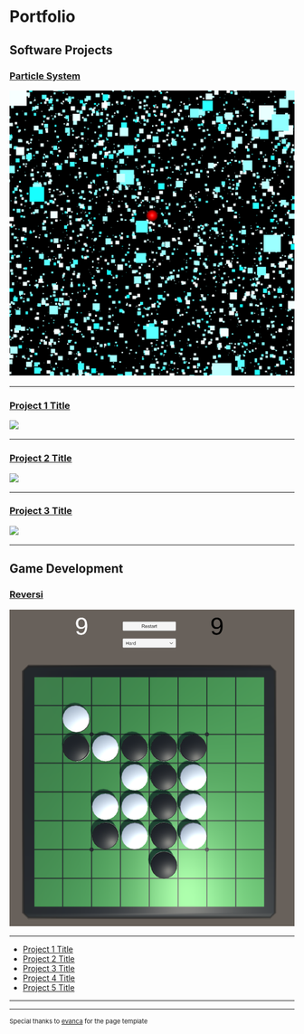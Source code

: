 # Portfolio

## Software Projects

### [Particle System](/pages/particle_system.md)
<img src="images/snow_environment_effect.png?raw=true" width="600"/>

---
### [Project 1 Title](/sample_page)
<img src="images/dummy_thumbnail.jpg?raw=true" width="600"/>

---
### [Project 2 Title](/pdf/sample_presentation.pdf)
<img src="images/dummy_thumbnail.jpg?raw=true" width="600"/>

---
### [Project 3 Title](http://example.com/)
<img src="images/dummy_thumbnail.jpg?raw=true" width="600"/>

---

## Game Development

### [Reversi](/pages/reversi.md)
<img src="images/reversi.png?raw=true" width="600"/>

---
- [Project 1 Title](http://example.com/)
- [Project 2 Title](http://example.com/)
- [Project 3 Title](http://example.com/)
- [Project 4 Title](http://example.com/)
- [Project 5 Title](http://example.com/)

---




---
<p style="font-size:11px">Special thanks to <a href="https://github.com/evanca/quick-portfolio">evanca</a> for the page template</p>
<!-- Remove above link if you don't want to attibute -->
